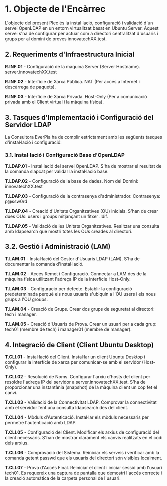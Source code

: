 # 1. Objecte de l'Encàrrec
L'objecte del present Plec és la instal·lació, configuració i validació d'un servei OpenLDAP en un entorn virtualitzat basat en Ubuntu Server. Aquest servei s'ha de configurar per actuar com a directori centralitzat d'usuaris i grups per al domini de proves innovatechXX.test.

## 2. Requeriments d'Infraestructura Inicial

**R.INF.01** -
Configuració de la màquina Server (Server Hostname).
server.innovatechXX.test

**R.INF.02** -
Interfície de Xarxa Pública.
NAT (Per accés a Internet i descàrrega de paquets).

**R.INF.03** -
Interfície de Xarxa Privada.
Host-Only (Per a comunicació privada amb el Client virtual  i la màquina física).

## 3. Tasques d'Implementació i Configuració del Servidor LDAP
   
La Consultora EverPia ha de complir estrictament amb les següents tasques d'instal·lació i configuració:
### 3.1. Instal·lació i Configuració Base d'OpenLDAP
   
**T.LDAP.01** -
Instal·lació del servei OpenLDAP.
S'ha de mostrar el resultat de la comanda slapcat per validar la instal·lació base.

**T.LDAP.02** -
Configuració de la base de dades.
Nom del Domini: innovatechXX.test

**T.LDAP.03** -
Configuració de la contrasenya d'administrador.
Contrasenya: p@ssw0rd

**T.LDAP.04** -
Creació d'Unitats Organitzatives (OU) inicials.
S'han de crear dues OUs: users i groups mitjançant un fitxer .ldif.

**T.LDAP.05** -
Validació de les Unitats Organitzatives.
Realitzar una consulta amb ldapsearch que mostri totes les OUs creades al directori.

## 3.2. Gestió i Administració (LAM)

**T.LAM.01** -
Instal·lació del Gestor d'Usuaris LDAP (LAM).
S'ha de documentar la comanda d'instal·lació.

**T.LAM.02** -
Accés Remot i Configuració.
Connectar a LAM des de la màquina física utilitzant l'adreça IP de la interfície Host-Only.

**T.LAM.03** -
Configuració per defecte.
Establir la configuració predeterminada perquè els nous usuaris s'ubiquin a l'OU users i els nous grups a l'OU groups.

**T.LAM.04** -
Creació de Grups.
Crear dos grups de seguretat al directori: tech i manager.

**T.LAM.05** -
Creació d'Usuaris de Prova.
Crear un usuari per a cada grup: tech01 (membre de tech) i manager01 (membre de manager).

## 4. Integració de Client (Client Ubuntu Desktop)

**T.CLI.01** -
Instal·lació del Client.
Instal·lar un client Ubuntu Desktop i configurar la interfície de xarxa per comunicar-se amb el servidor (Host-Only).

**T.CLI.02** -
Resolució de Noms.
Configurar l'arxiu d'hosts del client per resoldre l'adreça IP del servidor a server.innovatechXX.test. S'ha de proporcionar una instantània (snapshot) de la màquina client un cop fet el canvi.

**T.CLI.03** -
Validació de la Connectivitat LDAP.
Comprovar la connectivitat amb el servidor fent una consulta ldapsearch des del client.

**T.CLI.04** -
Mòduls d'Autenticació.
Instal·lar els mòduls necessaris per permetre l'autenticació amb LDAP.

**T.CLI.05** -
Configuració del Client.
Modificar els arxius de configuració del client necessaris. S'han de mostrar clarament els canvis realitzats en el codi dels arxius.

**T.CLI.06** -
Comprovació del Sistema.
Reiniciar els serveis i verificar amb la comanda getent passwd que els usuaris del directori són visibles localment.

**T.CLI.07** -
Prova d'Accés Final.
Reiniciar el client i iniciar sessió amb l'usuari tech01. Es requereix una captura de pantalla que demostri l'accés correcte i la creació automàtica de la carpeta personal de l'usuari.


